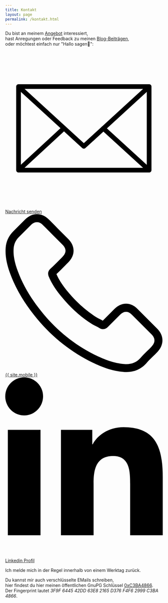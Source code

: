 ```yaml
---
title: Kontakt
layout: page
permalink: /kontakt.html
---
```

Du bist an meinem [Angebot](/#mein-angebot) interessiert,   
hast Anregungen oder Feedback zu meinen [Blog-Beiträgen](/blog.html),    
oder möchtest einfach nur "Hallo sagen👋": 

<a href="mailto:florian@latzel.io" title="Mail"><svg aria-hidden="true" data-icon="email" class="svg-icon grey email" role="img" viewBox="0 0 100.354 100.352"><path d="M93.09,76.224c0.047-0.145,0.079-0.298,0.079-0.459V22.638c0-0.162-0.032-0.316-0.08-0.462 c-0.007-0.02-0.011-0.04-0.019-0.06c-0.064-0.171-0.158-0.325-0.276-0.46c-0.008-0.009-0.009-0.02-0.017-0.029 c-0.005-0.005-0.011-0.007-0.016-0.012c-0.126-0.134-0.275-0.242-0.442-0.323c-0.013-0.006-0.023-0.014-0.036-0.02 c-0.158-0.071-0.33-0.111-0.511-0.123c-0.018-0.001-0.035-0.005-0.053-0.005c-0.017-0.001-0.032-0.005-0.049-0.005H8.465 c-0.017,0-0.033,0.004-0.05,0.005c-0.016,0.001-0.032,0.004-0.048,0.005c-0.183,0.012-0.358,0.053-0.518,0.125 c-0.01,0.004-0.018,0.011-0.028,0.015c-0.17,0.081-0.321,0.191-0.448,0.327c-0.005,0.005-0.011,0.006-0.016,0.011 c-0.008,0.008-0.009,0.019-0.017,0.028c-0.118,0.135-0.213,0.29-0.277,0.461c-0.008,0.02-0.012,0.04-0.019,0.061 c-0.048,0.146-0.08,0.3-0.08,0.462v53.128c0,0.164,0.033,0.32,0.082,0.468c0.007,0.02,0.011,0.039,0.018,0.059 c0.065,0.172,0.161,0.327,0.28,0.462c0.007,0.008,0.009,0.018,0.016,0.026c0.006,0.007,0.014,0.011,0.021,0.018 c0.049,0.051,0.103,0.096,0.159,0.14c0.025,0.019,0.047,0.042,0.073,0.06c0.066,0.046,0.137,0.083,0.21,0.117 c0.018,0.008,0.034,0.021,0.052,0.028c0.181,0.077,0.38,0.121,0.589,0.121h83.204c0.209,0,0.408-0.043,0.589-0.121 c0.028-0.012,0.054-0.03,0.081-0.044c0.062-0.031,0.124-0.063,0.181-0.102c0.03-0.021,0.057-0.048,0.086-0.071 c0.051-0.041,0.101-0.082,0.145-0.129c0.008-0.008,0.017-0.014,0.025-0.022c0.008-0.009,0.01-0.021,0.018-0.03 c0.117-0.134,0.211-0.288,0.275-0.458C93.078,76.267,93.083,76.246,93.09,76.224z M9.965,26.04l25.247,23.061L9.965,72.346V26.04z M61.711,47.971c-0.104,0.068-0.214,0.125-0.301,0.221c-0.033,0.036-0.044,0.083-0.073,0.121l-11.27,10.294L12.331,24.138h75.472 L61.711,47.971z M37.436,51.132l11.619,10.613c0.287,0.262,0.649,0.393,1.012,0.393s0.725-0.131,1.011-0.393l11.475-10.481 l25.243,23.002H12.309L37.436,51.132z M64.778,49.232L90.169,26.04v46.33L64.778,49.232z"></path></svg> Nachricht senden</a>    
<a href="tel:{{ site.mobile }}"><svg class="svg-icon phone" viewBox="0 0 482.6 482.6" style="enable-background:new 0 0 482.6 482.6;" xml:space="preserve"><path d="M98.339,320.8c47.6,56.9,104.9,101.7,170.3,133.4c24.9,11.8,58.2,25.8,95.3,28.2c2.3,0.1,4.5,0.2,6.8,0.2 c24.9,0,44.9-8.6,61.2-26.3c0.1-0.1,0.3-0.3,0.4-0.5c5.8-7,12.4-13.3,19.3-20c4.7-4.5,9.5-9.2,14.1-14 c21.3-22.2,21.3-50.4-0.2-71.9l-60.1-60.1c-10.2-10.6-22.4-16.2-35.2-16.2c-12.8,0-25.1,5.6-35.6,16.1l-35.8,35.8 c-3.3-1.9-6.7-3.6-9.9-5.2c-4-2-7.7-3.9-11-6c-32.6-20.7-62.2-47.7-90.5-82.4c-14.3-18.1-23.9-33.3-30.6-48.8 c9.4-8.5,18.2-17.4,26.7-26.1c3-3.1,6.1-6.2,9.2-9.3c10.8-10.8,16.6-23.3,16.6-36s-5.7-25.2-16.6-36l-29.8-29.8 c-3.5-3.5-6.8-6.9-10.2-10.4c-6.6-6.8-13.5-13.8-20.3-20.1c-10.3-10.1-22.4-15.4-35.2-15.4c-12.7,0-24.9,5.3-35.6,15.5l-37.4,37.4 c-13.6,13.6-21.3,30.1-22.9,49.2c-1.9,23.9,2.5,49.3,13.9,80C32.739,229.6,59.139,273.7,98.339,320.8z M25.739,104.2 c1.2-13.3,6.3-24.4,15.9-34l37.2-37.2c5.8-5.6,12.2-8.5,18.4-8.5c6.1,0,12.3,2.9,18,8.7c6.7,6.2,13,12.7,19.8,19.6 c3.4,3.5,6.9,7,10.4,10.6l29.8,29.8c6.2,6.2,9.4,12.5,9.4,18.7s-3.2,12.5-9.4,18.7c-3.1,3.1-6.2,6.3-9.3,9.4 c-9.3,9.4-18,18.3-27.6,26.8c-0.2,0.2-0.3,0.3-0.5,0.5c-8.3,8.3-7,16.2-5,22.2c0.1,0.3,0.2,0.5,0.3,0.8 c7.7,18.5,18.4,36.1,35.1,57.1c30,37,61.6,65.7,96.4,87.8c4.3,2.8,8.9,5,13.2,7.2c4,2,7.7,3.9,11,6c0.4,0.2,0.7,0.4,1.1,0.6 c3.3,1.7,6.5,2.5,9.7,2.5c8,0,13.2-5.1,14.9-6.8l37.4-37.4c5.8-5.8,12.1-8.9,18.3-8.9c7.6,0,13.8,4.7,17.7,8.9l60.3,60.2 c12,12,11.9,25-0.3,37.7c-4.2,4.5-8.6,8.8-13.3,13.3c-7,6.8-14.3,13.8-20.9,21.7c-11.5,12.4-25.2,18.2-42.9,18.2 c-1.7,0-3.5-0.1-5.2-0.2c-32.8-2.1-63.3-14.9-86.2-25.8c-62.2-30.1-116.8-72.8-162.1-127c-37.3-44.9-62.4-86.7-79-131.5 C28.039,146.4,24.139,124.3,25.739,104.2z"/></svg> {{ site.mobile }}</a>    
<a href="https://de.linkedin.com/in/florianlatzel/de" title="LinkedIn"> <svg aria-hidden="true" focusable="false" data-prefix="fab" data-icon="linkedin-in" class="svg-icon grey linkedin" role="img" viewBox="0 0 448 512"><path d="M100.28 448H7.4V148.9h92.88zM53.79 108.1C24.09 108.1 0 83.5 0 53.8a53.79 53.79 0 0 1 107.58 0c0 29.7-24.1 54.3-53.79 54.3zM447.9 448h-92.68V302.4c0-34.7-.7-79.2-48.29-79.2-48.29 0-55.69 37.7-55.69 76.7V448h-92.78V148.9h89.08v40.8h1.3c12.4-23.5 42.69-48.3 87.88-48.3 94 0 111.28 61.9 111.28 142.3V448z"></path></svg> Linkedin Profil</a>
	
Ich melde mich in der Regel innerhalb von einem Werktag zurück.

Du kannst mir auch verschlüsselte EMails schreiben,   
hier findest du hier meinen öffentlichen GnuPG Schlüssel [0xC3BA4866](
/assets/files/3F9F644542DD63E82165D376F4F62999C3BA4866.asc).   
Der Fingerprint lautet *3F9F 6445 42DD 63E8 2165 D376 F4F6 2999 C3BA 4866*.
